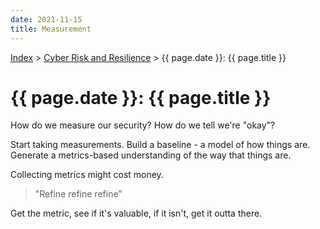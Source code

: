```yaml
---
date: 2021-11-15
title: Measurement
---
```


[Index](../../../index.md) > [Cyber Risk and Resilience](./index.md) > {{ page.date }}: {{ page.title }}

# {{ page.date }}: {{ page.title }}

How do we measure our security? How do we tell we're "okay"?

Start taking measurements. Build a baseline - a model of how things are. Generate a metrics-based understanding of the way that things are.

Collecting metrics might cost money.

> "Refine refine refine"

Get the metric, see if it's valuable, if it isn't, get it outta there.
